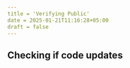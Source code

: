 ```yaml
---
title = 'Verifying Public'
date = 2025-01-21T11:16:28+05:00
draft = false
---
```


## Checking if code updates